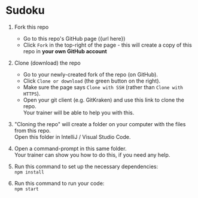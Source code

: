 # Sudoku

1. Fork this repo
    * Go to this repo's GitHub page ({url here})
    * Click `Fork` in the top-right of the page - this will create a copy of this repo in **your own GitHub account**

2. Clone (download) the repo
    * Go to your newly-created fork of the repo (on GitHub).
    * Click `Clone or download` (the green button on the right).
    * Make sure the page says `Clone with SSH` (rather than `Clone with HTTPS`).
    * Open your git client (e.g. GitKraken) and use this link to clone the repo.  
      Your trainer will be able to help you with this.

3. "Cloning the repo" will create a folder on your computer with the files from this repo.  
   Open this folder in IntelliJ / Visual Studio Code.

4. Open a command-prompt in this same folder.  
   Your trainer can show you how to do this, if you need any help.

5. Run this command to set up the necessary dependencies:  
   `npm install`

6. Run this command to run your code:  
   `npm start`

